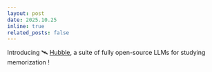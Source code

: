 ```yaml
---
layout: post
date: 2025.10.25
inline: true
related_posts: false
---
```


Introducing 🛰️ [Hubble](https://allegro-lab.github.io/hubble/), a suite of fully open-source LLMs for studying memorization !